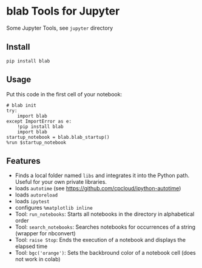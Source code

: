 # blab Tools for Jupyter
Some Jupyter Tools, see `jupyter` directory

## Install
`pip install blab`

## Usage
Put this code in the first cell of your notebook:
```
# blab init
try:
    import blab
except ImportError as e:
    !pip install blab
    import blab    
startup_notebook = blab.blab_startup()
%run $startup_notebook  
```

## Features
* Finds a local folder named `libs` and integrates it into the Python path. Useful for your own private libraries.
* loads `autotime` (see https://github.com/cpcloud/ipython-autotime)
* loads `autoreload` 
* loads `ipytest`
* configures `%matplotlib inline`
* Tool: `run_notebooks`: Starts all notebooks in the directory in alphabetical order
* Tool: `search_notebooks`: Searches notebooks for occurrences of a string (wrapper for nbconvert)
* Tool: `raise Stop`: Ends the execution of a notebook and displays the elapsed time
* Tool: `bgc('orange')`: Sets the backbround color of a notebook cell (does not work in colab)



```python

```
